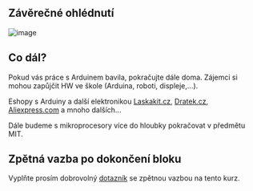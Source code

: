 ## Závěrečné ohlédnutí

![image](https://github.com/user-attachments/assets/2073b082-adbb-43e0-acd0-52cbd513b684)

## Co dál?

Pokud vás práce s Arduinem  bavila, pokračujte dále doma. Zájemci si mohou zapůjčit HW ve škole (Arduina, roboti, displeje,...).

Eshopy s Arduiny a další elektronikou [Laskakit.cz](Laskakit.cz), [Dratek.cz](Dratek.cz), [Aliexpress.com](Aliexpress.com) a mnoho dalších...

Dále budeme s mikroprocesory více do hloubky pokračovat v předmětu MIT.

## Zpětná vazba po dokončení bloku
Vyplňte prosím dobrovolný [dotazník](https://forms.gle/d5Jsk1Lv6ZnYK22r8) se zpětnou vazbou na tento kurz.
